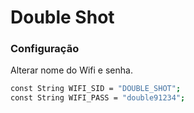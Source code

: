 # Double Shot

### Configuração

Alterar nome do Wifi e senha.

```sh
const String WIFI_SID = "DOUBLE_SHOT";
const String WIFI_PASS = "double91234";
```